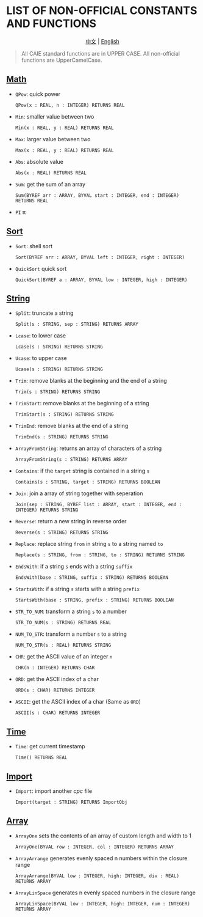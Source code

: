 # LIST OF NON-OFFICIAL CONSTANTS AND FUNCTIONS

<p align="center">
<a href="./README_zh.md">中文</a> | <a href="./README.md">English</a>
</p>

> All CAIE standard functions are in UPPER CASE.
> All non-official functions are UpperCamelCase.

## [Math](./math.cpc)
* `QPow`: quick power
    ```
    QPow(x : REAL, n : INTEGER) RETURNS REAL
    ```
* `Min`: smaller value between two
    ```
    Min(x : REAL, y : REAL) RETURNS REAL
    ```
* `Max`: larger value between two
    ```
    Max(x : REAL, y : REAL) RETURNS REAL
    ```
* `Abs`: absolute value
    ```
    Abs(x : REAL) RETURNS REAL
    ```
* `Sum`: get the sum of an array
    ```
    Sum(BYREF arr : ARRAY, BYVAL start : INTEGER, end : INTEGER) RETURNS REAL
    ```
* `PI` π

## [Sort](./sort.cpc)
* `Sort`: shell sort
    ```
    Sort(BYREF arr : ARRAY, BYVAL left : INTEGER, right : INTEGER)
    ```
* `QuickSort` quick sort
    ```
    QuickSort(BYREF a : ARRAY, BYVAL low : INTEGER, high : INTEGER)
    ```

## [String](./string.cpc)
* `Split`: truncate a string
    ```
    Split(s : STRING, sep : STRING) RETURNS ARRAY
    ```
* `Lcase`: to lower case
    ```
    Lcase(s : STRING) RETURNS STRING
    ```
* `Ucase`: to upper case
    ```
    Ucase(s : STRING) RETURNS STRING
    ```
* `Trim`: remove blanks at the beginning and the end of a string
    ```
    Trim(s : STRING) RETURNS STRING
    ```
* `TrimStart`: remove blanks at the beginning of a string
    ```
    TrimStart(s : STRING) RETURNS STRING
    ```
* `TrimEnd`: remove blanks at the end of a string
    ```
    TrimEnd(s : STRING) RETURNS STRING
    ```
* `ArrayFromString`: returns an array of characters of a string
    ```
    ArrayFromString(s : STRING) RETURNS ARRAY
    ```
* `Contains`: if the `target` string is contained in a string `s`
    ```
    Contains(s : STRING, target : STRING) RETURNS BOOLEAN
    ```
* `Join`: join a array of string together with seperation
    ```
    Join(sep : STRING, BYREF list : ARRAY, start : INTEGER, end : INTEGER) RETURNS STRING
    ```
* `Reverse`: return a new string in reverse order
    ```
    Reverse(s : STRING) RETURNS STRING
    ```
* `Replace`: replace string `from` in string `s` to a string named `to`
    ```
    Replace(s : STRING, from : STRING, to : STRING) RETURNS STRING
    ```
* `EndsWith`: if a string `s` ends with a string `suffix`
    ```
    EndsWith(base : STRING, suffix : STRING) RETURNS BOOLEAN
    ```
* `StartsWith`: if a string `s` starts with a string `prefix`
    ```
    StartsWith(base : STRING, prefix : STRING) RETURNS BOOLEAN
    ```
* `STR_TO_NUM`: transform a string `s` to a number
    ```
    STR_TO_NUM(s : STRING) RETURNS REAL
    ```
* `NUM_TO_STR`: transform a number `s` to a string
    ```
    NUM_TO_STR(s : REAL) RETURNS STRING
    ```
* `CHR`: get the ASCII value of an integer `n`
    ```
    CHR(n : INTEGER) RETURNS CHAR
    ```
* `ORD`: get the ASCII index of a char
    ```
    ORD(s : CHAR) RETURNS INTEGER
    ```
* `ASCII`: get the ASCII index of a char (Same as `ORD`)
    ```
    ASCII(s : CHAR) RETURNS INTEGER
    ```

## [Time](./time.cpc)
* `Time`: get current timestamp
    ```
    Time() RETURNS REAL
    ```

## [Import](./import.cpc)
* `Import`: import another *cpc* file
    ```
    Import(target : STRING) RETURNS ImportObj
    ```
## [Array](./array.cpc)
* `ArrayOne` sets the contents of an array of custom length and width to 1
    ```
    ArrayOne(BYVAL row : INTEGER, col : INTEGER) RETURNS ARRAY
    ```
* `ArrayArrange` generates evenly spaced n numbers within the closure range
    ```
    ArrayArrange(BYVAL low : INTEGER, high: INTEGER, div : REAL) RETURNS ARRAY
    ```
* `ArrayLinSpace` generates n evenly spaced numbers in the closure range
    ```
    ArrayLinSpace(BYVAL low : INTEGER, high: INTEGER, num : INTEGER) RETURNS ARRAY
    ```
